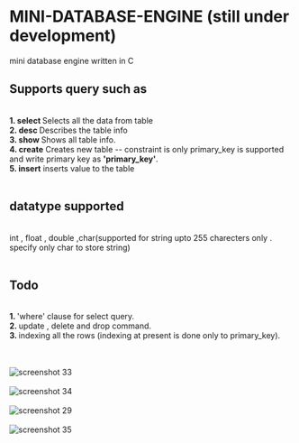 # MINI-DATABASE-ENGINE (still under development)
mini database engine written in C

<h2>Supports query such as</h2>  <br/><b>1. select </b> Selects all the data from table<br/>
<b>2. desc </b> Describes the table info<br/>
<b>3. show </b> Shows all table info.<br/>
<b>4. create</b> Creates new table -- constraint is only primary_key is supported and write primary key as <b>'primary_key'</b>.<br/>
<b>5. insert</b> inserts value to the table<br/><br/>

<h2>datatype supported</h2><br/> int , float , double ,char(supported for string upto 255 charecters only . specify only char to store string)<br/><br/>

<h2>Todo</h2><br/>
<b>1. </b> 'where' clause for select query.<br/>
<b>2. </b> update , delete and drop command.<br/>
<b>3. </b> indexing all the rows (indexing at present is done only to primary_key).<br/>
<br/><br/>

![screenshot 33](https://cloud.githubusercontent.com/assets/21128320/25394355/76dc9fea-29fb-11e7-9f52-68fa73d6210e.png)<br/><br/>
![screenshot 34](https://cloud.githubusercontent.com/assets/21128320/25394354/76d9a1dc-29fb-11e7-8a1d-40e9ac6f0276.png)<br/><br/>
![screenshot 29](https://cloud.githubusercontent.com/assets/21128320/25394356/76e0ba80-29fb-11e7-859e-cc1b19d371a8.png)<br/><br/>
![screenshot 35](https://cloud.githubusercontent.com/assets/21128320/25395096/9675ad9a-29fd-11e7-90d1-9eb92a428f29.png)<br/><br/>
